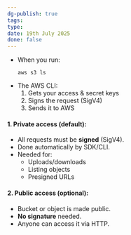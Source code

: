 ```yaml
---
dg-publish: true
tags: 
type: 
date: 19th July 2025
done: false
---
```

- When you run:
	```
	aws s3 ls
	```
- The AWS CLI:
    1. Gets your access & secret keys
    2. Signs the request (SigV4)
    3. Sends it to AWS
#### 1. **Private access (default):**
- All requests must be **signed** (SigV4).
- Done automatically by SDK/CLI.
- Needed for:
    - Uploads/downloads
    - Listing objects
    - Presigned URLs
#### 2. **Public access (optional):**
- Bucket or object is made public.
- **No signature** needed.
- Anyone can access it via HTTP.